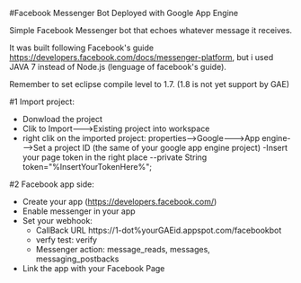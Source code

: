 #Facebook Messenger Bot Deployed with Google App Engine

Simple Facebook Messenger bot that echoes whatever message it receives.

It was built following Facebook's guide https://developers.facebook.com/docs/messenger-platform, but i used JAVA 7 
instead of Node.js (lenguage of facebook's guide).

Remember to set eclipse compile level to 1.7. (1.8 is not yet support by GAE)

#1 Import project:
- Donwload the project
- Clik to Import--->Existing project into workspace
- right clik on the imported project:
    properties-->Google--->App engine--->Set a project ID (the same of your google app engine project)
-Insert your page token in the right place
--private String token="%InsertYourTokenHere%";

#2 Facebook app side:
- Create your app (https://developers.facebook.com/)
- Enable messenger in your app
- Set your webhook:  
   - CallBack URL https://1-dot%yourGAEid.appspot.com/facebookbot
   - verfy test: verify
   - Messenger action: message_reads, messages, messaging_postbacks
- Link the app with your Facebook Page





